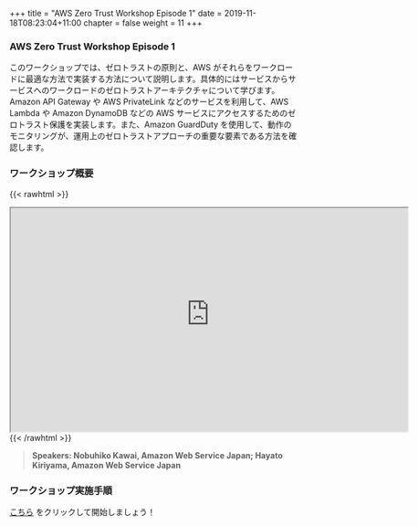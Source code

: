 +++
title = "AWS Zero Trust Workshop Episode 1"
date = 2019-11-18T08:23:04+11:00
chapter = false
weight = 11
+++

### AWS Zero Trust Workshop Episode 1

このワークショップでは、ゼロトラストの原則と、AWS がそれらをワークロードに最適な方法で実装する方法について説明します。具体的にはサービスからサービスへのワークロードのゼロトラストアーキテクチャについて学びます。Amazon API Gateway や AWS PrivateLink などのサービスを利用して、AWS Lambda や Amazon DynamoDB などの AWS サービスにアクセスするためのゼロトラスト保護を実装します。また、Amazon GuardDuty を使用して、動作のモニタリングが、運用上のゼロトラストアプローチの重要な要素である方法を確認します。

### ワークショップ概要

{{< rawhtml >}}
<iframe src="https://awssecurityroadshowjapan2021.s3.ap-northeast-1.amazonaws.com/Workshops/workshop_1.pdf" width="696" height="392"></iframe>
{{< /rawhtml >}}

>  **Speakers: Nobuhiko Kawai, Amazon Web Service Japan; Hayato Kiriyama, Amazon Web Service Japan** 

### ワークショップ実施手順

[こちら](https://catalog.us-east-1.prod.workshops.aws/v2/workshops/dc413216-deab-4371-9e4a-879a4f14233d/ja-JP) をクリックして開始しましょう！

